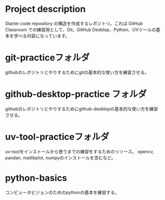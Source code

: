 # Project description 
Starter code repository の構造を作成するレポジトリ。これは GitHub Classroom での練習用として、Git、GitHub Desktop、Python、UVツールの基本を学べる内容になっています。

# git-practiceフォルダ
githubのレポジトリとやりするためにgitの基本的な使い方を練習させる。

# github-desktop-practice フォルダ
githubのレポジトリとやりするためにgithub-desktopの基本的な使い方を練習させる。

# uv-tool-practiceフォルダ
uv-toolをインストールから使うまでの練習をするためのリソース。
opencv, pandan, matlibplot, numpyのインストールを含むなど。

# python-basics
コンピュータビジョンのためのpythonの基本を練習する。


